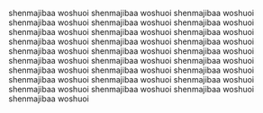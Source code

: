 shenmajibaa woshuoi
shenmajibaa woshuoi
shenmajibaa woshuoi
shenmajibaa woshuoi
shenmajibaa woshuoi
shenmajibaa woshuoi
shenmajibaa woshuoi
shenmajibaa woshuoi
shenmajibaa woshuoi
shenmajibaa woshuoi
shenmajibaa woshuoi
shenmajibaa woshuoi
shenmajibaa woshuoi
shenmajibaa woshuoi
shenmajibaa woshuoi
shenmajibaa woshuoi
shenmajibaa woshuoi
shenmajibaa woshuoi
shenmajibaa woshuoi
shenmajibaa woshuoi
shenmajibaa woshuoi
shenmajibaa woshuoi
shenmajibaa woshuoi
shenmajibaa woshuoi
shenmajibaa woshuoi
shenmajibaa woshuoi
shenmajibaa woshuoi
shenmajibaa woshuoi
